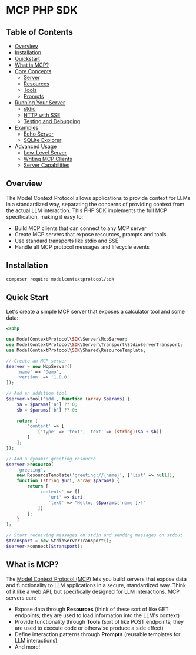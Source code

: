 # MCP PHP SDK

## Table of Contents
- [Overview](#overview)
- [Installation](#installation)
- [Quickstart](#quickstart)
- [What is MCP?](#what-is-mcp)
- [Core Concepts](#core-concepts)
  - [Server](#server)
  - [Resources](#resources)
  - [Tools](#tools)
  - [Prompts](#prompts)
- [Running Your Server](#running-your-server)
  - [stdio](#stdio)
  - [HTTP with SSE](#http-with-sse)
  - [Testing and Debugging](#testing-and-debugging)
- [Examples](#examples)
  - [Echo Server](#echo-server)
  - [SQLite Explorer](#sqlite-explorer)
- [Advanced Usage](#advanced-usage)
  - [Low-Level Server](#low-level-server)
  - [Writing MCP Clients](#writing-mcp-clients)
  - [Server Capabilities](#server-capabilities)

## Overview

The Model Context Protocol allows applications to provide context for LLMs in a standardized way, separating the concerns of providing context from the actual LLM interaction. This PHP SDK implements the full MCP specification, making it easy to:

- Build MCP clients that can connect to any MCP server
- Create MCP servers that expose resources, prompts and tools
- Use standard transports like stdio and SSE
- Handle all MCP protocol messages and lifecycle events

## Installation

```bash
composer require modelcontextprotocol/sdk
```

## Quick Start

Let's create a simple MCP server that exposes a calculator tool and some data:

```php
<?php

use ModelContextProtocol\SDK\Server\McpServer;
use ModelContextProtocol\SDK\Server\Transport\StdioServerTransport;
use ModelContextProtocol\SDK\Shared\ResourceTemplate;

// Create an MCP server
$server = new McpServer([
    'name' => 'Demo',
    'version' => '1.0.0'
]);

// Add an addition tool
$server->tool('add', function (array $params) {
    $a = $params['a'] ?? 0;
    $b = $params['b'] ?? 0;
    
    return [
        'content' => [
            ['type' => 'text', 'text' => (string)($a + $b)]
        ]
    ];
});

// Add a dynamic greeting resource
$server->resource(
    'greeting',
    new ResourceTemplate('greeting://{name}', ['list' => null]),
    function (string $uri, array $params) {
        return [
            'contents' => [[
                'uri' => $uri,
                'text' => "Hello, {$params['name']}!"
            ]]
        ];
    }
);

// Start receiving messages on stdin and sending messages on stdout
$transport = new StdioServerTransport();
$server->connect($transport);
```

## What is MCP?

The [Model Context Protocol (MCP)](https://modelcontextprotocol.io) lets you build servers that expose data and functionality to LLM applications in a secure, standardized way. Think of it like a web API, but specifically designed for LLM interactions. MCP servers can:

- Expose data through **Resources** (think of these sort of like GET endpoints; they are used to load information into the LLM's context)
- Provide functionality through **Tools** (sort of like POST endpoints; they are used to execute code or otherwise produce a side effect)
- Define interaction patterns through **Prompts** (reusable templates for LLM interactions)
- And more!